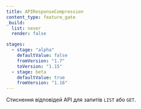 ```yaml
---
title: APIResponseCompression
content_type: feature_gate
_build:
  list: never
  render: false

stages:
  - stage: "alpha" 
    defaultValue: false
    fromVersion: "1.7"
    toVersion: "1.15"
  - stage: beta
    defaultValue: true
    fromVersion: "1.16"
---
```

Стиснення відповідей API для запитів `LIST` або `GET`.
